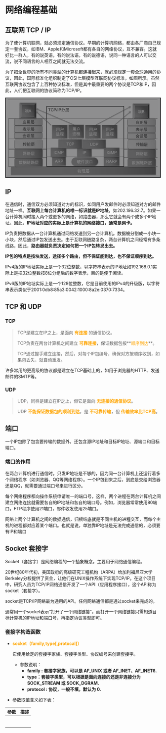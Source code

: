 # 网络编程基础

## 互联网 TCP / IP

为了使计算机联网，就必须规定通信协议。早期的计算机网络，都由各厂商自己规定一套协议，如IBM、Apple和Microsoft都有各自的网络协议，互不兼容。这就好比一群人，有的说英语，有的说法语，有的说德语，说同一种语言的人可以交流，说不同语言的人相互之间就无法交流。

为了把全世界的所有不同类型的计算机都连接起来，就必须规定一套全球通用的协议，因此，国际标准化组织制定了OSI七层模型互联网协议标准，如图所示。虽然互联网协议包含了上百种协议标准，但是其中最重要的两个协议是TCP和IP，因此，人们把互联网的协议简称为TCP/IP。

![](Resources/00.png)

## IP

在通信时，通信双方必须知道对方的标识，如同用户发邮件时必须知道对方的邮件地址一样。**互联网上每台计算机的唯一标识就是IP地址**，如202.196.32.7。如果一台计算机同时接入两个或更多的网络，如路由器，那么它就会有两个或多个IP地址。因此，**IP地址对应的实际上是计算机的网络接口，通常是网卡。**

IP负责把数据从一台计算机通过网络发送到另一台计算机。数据被分割成一小块一小块，然后通过IP包发送出去。由于互联网链路复杂，两台计算机之间经常有多条线路，因此，**路由器就负责决定如何把一个IP包转发出去。**

**IP包的特点是按块发送，途径多个路由，但不保证能到达，也不保证顺序到达。**

IPv4版的IP地址实际上是一个32位整数，以字符串表示的IP地址如192.168.0.1实际上是把32位整数按8位分组后的数字表示，目的是便于阅读。

IPv6版的IP地址实际上是一个128位整数，它是目前使用的IPv4的升级版，以字符串表示类似于2001:0db8:85a3:0042:1000:8a2e:0370:7334。

## TCP 和 UDP

### TCP

> TCP是建立在IP之上，是面向 **<font color="orange">有连接</font>** 的通信协议。
>
> TCP负责在两台计算机之间建立 **<font color="orange">可靠连接</font>**，保证数据包按**<font color="orange">顺序到达</font>**。
>
> TCP通过握手建立连接，然后，对每个IP包编号，确保对方按顺序收到，如果包丢失，就自动重发。

许多常用的更高级的协议都是建立在TCP基础上的，如用于浏览器的HTTP、发送邮件的SMTP等。

### UDP

> UDP，同样是建立在IP之上，但它是面向 **<font color="orange">无连接的通信协议</font>**。
>
> UDP **<font color="orange">不能保证数据包的顺利到达</font>**，是 **<font color="orange">不可靠传输</font>**，但 **<font color="orange">传输效率比TCP高</font>**。

## 端口

一个IP包除了包含要传输的数据外，还包含源IP地址和目标IP地址、源端口和目标端口。

### 端口的作用

在两台计算机进行通信时，只发IP地址是不够的，因为同一台计算机上还运行着多个网络程序（如浏览器、QQ等网络程序）。一个IP包到来之后，到底是交给浏览器还是QQ，就需要通过端口号来进行区分。

每个网络程序都向操作系统申请唯一的端口号，这样，两个进程在两台计算机之间建立网络连接就需要各自的IP地址和各自的端口号。例如，浏览器常常使用80端口，FTP程序使用21端口，邮件收发使用25端口。

网络上两个计算机之间的数据通信，归根结底就是不同主机的进程交互，而每个主机的进程都对应着某个端口。也就是说，单独靠IP地址是无法完成通信的，必须要有IP和端口

## Socket 套接字

Socket（套接字）是网络编程的一个抽象概念，主要用于网络通信编程。

20世纪80年代初，美国政府的高级研究工程机构（ARPA）给加利福尼亚大学Berkeley分校提供了资金，让他们在UNIX操作系统下实现TCP/IP。在这个项目中，研究人员为TCP/IP网络通信开发了一个API（应用程序接口），这个API称为socket（套接字）。

socket是TCP/IP网络最为通用的API。任何网络通信都是通过socket来完成的。

通常用一个socket表示“打开了一个网络链接”，而打开一个网络链接只需知道目标计算机的IP地址和端口号，再指定协议类型即可。

### 套接字构造函数

- **<font color="orange"> socket（family,type[,protocal]） </font>**

  它使用给定的套接字家族、套接字类型、协议编号来创建套接字。

  - 参数说明：
    - **family : 套接字家族，可以是 AF_UNIX 或者 AF_INET、AF_INET6.</font>**
    - **type：套接字类型，可以根据是面向连接的还是非连接分为 SOCK_STREAM 或 SOCK_DGRAM.**
    - **protocol : 协议，一般不填，默认为 0.**

- 参数取值含义如下表：

  

| 参数 | 描述 |
| :--: | :--: |
|      |      |
|      |      |
|      |      |
|      |      |
|      |      |
|      |      |
|      |      |


